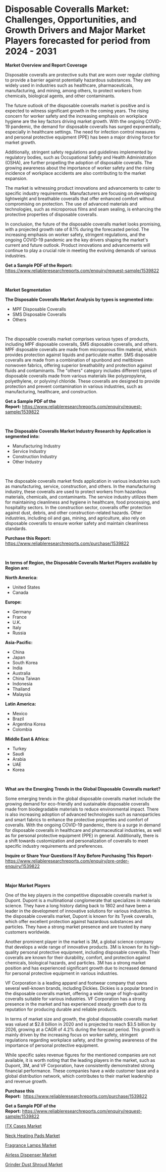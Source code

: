 <p><h1>Disposable Coveralls Market: Challenges, Opportunities, and Growth Drivers and Major Market Players forecasted for period from 2024 - 2031</h1></p><p><strong>Market Overview and Report Coverage</strong></p>
<p><p>Disposable coveralls are protective suits that are worn over regular clothing to provide a barrier against potentially hazardous substances. They are widely used in industries such as healthcare, pharmaceuticals, manufacturing, and mining, among others, to protect workers from chemicals, biological agents, and other contaminants.</p><p>The future outlook of the disposable coveralls market is positive and is expected to witness significant growth in the coming years. The rising concern for worker safety and the increasing emphasis on workplace hygiene are the key factors driving market growth. With the ongoing COVID-19 pandemic, the demand for disposable coveralls has surged exponentially, especially in healthcare settings. The need for infection control measures and personal protective equipment (PPE) has been a major driving force for market growth.</p><p>Additionally, stringent safety regulations and guidelines implemented by regulatory bodies, such as Occupational Safety and Health Administration (OSHA), are further propelling the adoption of disposable coveralls. The growing awareness about the importance of worker safety and the rising incidence of workplace accidents are also contributing to the market expansion.</p><p>The market is witnessing product innovations and advancements to cater to specific industry requirements. Manufacturers are focusing on developing lightweight and breathable coveralls that offer enhanced comfort without compromising on protection. The use of advanced materials and technologies, such as microporous films and seam sealing, is enhancing the protective properties of disposable coveralls.</p><p>In conclusion, the future of the disposable coveralls market looks promising, with a projected growth rate of 8.1% during the forecasted period. The increasing emphasis on worker safety, stringent regulations, and the ongoing COVID-19 pandemic are the key drivers shaping the market's current and future outlook. Product innovations and advancements will continue to play a crucial role in meeting the evolving demands of various industries.</p></p>
<p><strong>Get a Sample PDF of the Report:</strong> <a href="https://www.reliableresearchreports.com/enquiry/request-sample/1539822">https://www.reliableresearchreports.com/enquiry/request-sample/1539822</a></p>
<p>&nbsp;</p>
<p><strong>Market Segmentation</strong></p>
<p><strong>The Disposable Coveralls Market Analysis by types is segmented into:</strong></p>
<p><ul><li>MPF Disposable Coveralls</li><li>SMS Disposable Coveralls</li><li>Others</li></ul></p>
<p>&nbsp;</p>
<p><p>The disposable coveralls market comprises various types of products, including MPF disposable coveralls, SMS disposable coveralls, and others. MPF disposable coveralls are made from microporous film material, which provides protection against liquids and particulate matter. SMS disposable coveralls are made from a combination of spunbond and meltblown nonwoven fabrics, offering superior breathability and protection against fluids and contaminants. The "others" category includes different types of disposable coveralls made from various materials like polypropylene, polyethylene, or polyvinyl chloride. These coveralls are designed to provide protection and prevent contamination in various industries, such as manufacturing, healthcare, and construction.</p></p>
<p><strong>Get a Sample PDF of the Report:</strong>&nbsp;<a href="https://www.reliableresearchreports.com/enquiry/request-sample/1539822">https://www.reliableresearchreports.com/enquiry/request-sample/1539822</a></p>
<p>&nbsp;</p>
<p><strong>The Disposable Coveralls Market Industry Research by Application is segmented into:</strong></p>
<p><ul><li>Manufacturing Industry</li><li>Service Industry</li><li>Construction Industry</li><li>Other Industry</li></ul></p>
<p>&nbsp;</p>
<p><p>The disposable coveralls market finds application in various industries such as manufacturing, service, construction, and others. In the manufacturing industry, these coveralls are used to protect workers from hazardous materials, chemicals, and contaminants. The service industry utilizes them for maintaining cleanliness and hygiene in healthcare, food processing, and hospitality sectors. In the construction sector, coveralls offer protection against dust, debris, and other construction-related hazards. Other industries, including oil and gas, mining, and agriculture, also rely on disposable coveralls to ensure worker safety and maintain cleanliness standards.</p></p>
<p><strong>Purchase this Report:</strong>&nbsp; <a href="https://www.reliableresearchreports.com/purchase/1539822">https://www.reliableresearchreports.com/purchase/1539822</a></p>
<p>&nbsp;</p>
<p><strong>In terms of Region, the Disposable Coveralls Market Players available by Region are:</strong></p>
<p>
    <p> <strong> North America: </strong>
        <ul>
            <li>United States</li>
            <li>Canada</li>
        </ul>
        </p> 
    <p> <strong> Europe: </strong>
        <ul>
            <li>Germany</li>
            <li>France</li>
            <li>U.K.</li>
            <li>Italy</li>
            <li>Russia</li>
        </ul>
        </p> 
    <p> <strong> Asia-Pacific: </strong>
        <ul>
            <li>China</li>
            <li>Japan</li>
            <li>South Korea</li>
            <li>India</li>
            <li>Australia</li>
            <li>China Taiwan</li>
            <li>Indonesia</li>
            <li>Thailand</li>
            <li>Malaysia</li>
        </ul>
        </p> 
    <p> <strong> Latin America: </strong>
        <ul>
            <li>Mexico</li>
            <li>Brazil</li>
            <li>Argentina Korea</li>
            <li>Colombia</li>
        </ul>
        </p> 
    <p> <strong> Middle East & Africa: </strong>
        <ul>
            <li>Turkey</li>
            <li>Saudi</li>
            <li>Arabia</li>
            <li>UAE</li>
            <li>Korea</li>
        </ul>
    </p>
    </p>
<p>&nbsp;</p>
<p><strong>What are the Emerging Trends in the Global Disposable Coveralls market?</strong></p>
<p><p>Some emerging trends in the global disposable coveralls market include the growing demand for eco-friendly and sustainable disposable coveralls made from biodegradable materials to reduce environmental impact. There is also increasing adoption of advanced technologies such as nanoparticles and smart fabrics to enhance the protective properties and comfort of coveralls. With the ongoing COVID-19 pandemic, there is a surge in demand for disposable coveralls in healthcare and pharmaceutical industries, as well as for personal protective equipment (PPE) in general. Additionally, there is a shift towards customization and personalization of coveralls to meet specific industry requirements and preferences.</p></p>
<p><strong>Inquire or Share Your Questions If Any Before Purchasing This Report</strong>- <a href="https://www.reliableresearchreports.com/enquiry/pre-order-enquiry/1539822">https://www.reliableresearchreports.com/enquiry/pre-order-enquiry/1539822</a></p>
<p>&nbsp;</p>
<p><strong>Major Market Players</strong></p>
<p><p>One of the key players in the competitive disposable coveralls market is Dupont. Dupont is a multinational conglomerate that specializes in materials science. They have a long history dating back to 1802 and have been a leader in the development of innovative solutions for various industries. In the disposable coveralls market, Dupont is known for its Tyvek coveralls, which offer excellent protection against hazardous substances and particles. They have a strong market presence and are trusted by many customers worldwide.</p><p>Another prominent player in the market is 3M, a global science company that develops a wide range of innovative products. 3M is known for its high-quality personal protective equipment, including disposable coveralls. Their coveralls are known for their durability, comfort, and protection against chemicals, biological hazards, and particles. 3M has a strong market position and has experienced significant growth due to increased demand for personal protective equipment in various industries.</p><p>VF Corporation is a leading apparel and footwear company that owns several well-known brands, including Dickies. Dickies is a popular brand in the disposable coveralls market, offering a wide range of high-quality coveralls suitable for various industries. VF Corporation has a strong presence in the market and has experienced steady growth due to its reputation for producing durable and reliable products.</p><p>In terms of market size and growth, the global disposable coveralls market was valued at $2.8 billion in 2020 and is projected to reach $3.5 billion by 2026, growing at a CAGR of 4.2% during the forecast period. This growth is mainly driven by the increasing focus on worker safety, stringent regulations regarding workplace safety, and the growing awareness of the importance of personal protective equipment.</p><p>While specific sales revenue figures for the mentioned companies are not available, it is worth noting that the leading players in the market, such as Dupont, 3M, and VF Corporation, have consistently demonstrated strong financial performance. These companies have a wide customer base and a global distribution network, which contributes to their market leadership and revenue growth.</p></p>
<p><strong>Purchase this Report:</strong>&nbsp;&nbsp;<a href="https://www.reliableresearchreports.com/purchase/1539822">https://www.reliableresearchreports.com/purchase/1539822</a></p>
<p></p>
<p><strong>Get a Sample PDF of the Report:</strong>&nbsp;<a href="https://www.reliableresearchreports.com/enquiry/request-sample/1539822">https://www.reliableresearchreports.com/enquiry/request-sample/1539822</a></p>
<p><p><a href="https://github.com/mharielmesa/Market-Research-Report-List-1/blob/main/itx-cases-market.md">ITX Cases Market</a></p><p><a href="https://github.com/yoshih12/Market-Research-Report-List-1/blob/main/neck-heating-pads-market.md">Neck Heating Pads Market</a></p><p><a href="https://github.com/changoleonlaverguenzanoexiste/Market-Research-Report-List-1/blob/main/fragrance-lamps-market.md">Fragrance Lamps Market</a></p><p><a href="https://github.com/guneycigdem35/Market-Research-Report-List-1/blob/main/airless-dispenser-market.md">Airless Dispenser Market</a></p><p><a href="https://github.com/wwwkeltoum/Market-Research-Report-List-1/blob/main/grinder-dust-shroud-market.md">Grinder Dust Shroud Market</a></p></p>